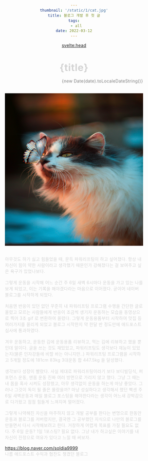```yaml
---
thumbnail: '/static/1/cat.jpg'
title: 블로그 개발 후 첫 글
tags:
  - all
date: 2022-03-12
---
```


<svelte:head>

  <meta name="description" content={title} />
</svelte:head>

<div class="box">
<h1>{title}</h1>
<p class="date">{new Date(date).toLocaleDateString()}</p>
<img class="img" src="/static/1/cat.jpg" alt="cat img">
<p class="text">
  아무것도 하기 싫고 힘들었을 때, 문득 파워리프팅이 하고 싶어졌다. 항상 내 자신이 힘이 약한 사람이라고 생각했기 때문인가 강해졌다는 걸 보여주고 싶은 욕구가 있었나보다.
  <br><br>
  그렇게 운동을 시작해 어느 순간 주 6일 새벽 6시마다 운동을 가고 있는 나를 보게 되었고, 이는 기록을 해야겠다라는 마음으로 이어졌다. 곧이어 네이버 블로그를 시작하게 되었다.
  <br><br>
  처음엔 반응이 있던 없던 꾸준히 내 파워리프팅 프로그램 수행을 간단한 글로 올렸고 모르는 사람들에게 반응이 조금씩 생기자 운동하는 모습을 동영상으로 찍어 3초 gif 로 변환하여 올렸다. 그렇게 운동용품부터 시작하여 맛집 등 여러가지를 올리게 되었고 블로그 시작한지 약 한달 반 정도만에 애드포스트 심사에 통과하였다.
  <br><br>
  겨우 운동하고, 운동한 김에 운동용품 리뷰하고, 먹는 김에 리뷰하고 했을 뿐인데 말이다. 글을 쓰는 것도 재밌었고, 파워리프팅도 생각보다 재능이 있었는지(물론 인자강들에 비할 바는 아니지만..) 파워리프팅 프로그램을 시작하고 5개월 정도에 181cm 83kg 3대운동 합 447.5kg 을 달성했다.
   <br><br>
  생각보다 성장이 빨랐다. 사실 제대로 파워리프팅이라기 보다 보디빌딩식, 퍼포먼스 운동, 맨몸 운동 진짜 여러 방면으로 가리지 않고 했다. 그냥 그 때는 내 몸을 혹사 시켜도 성장했고, 아무 생각없이 운동을 하는게 마냥 좋았다.
  그러나 그것이 독이 될 줄은 몰랐을까? 마냥 성실하다고 생각해서 했던 빡센 주 6일 새벽운동과 매일 블로그 포스팅을 해야한다라는 생각이 어느새 강박감으로 다가왔고 점점 힘들게 느껴지며 멀어졌다.
  <br><br>
  그렇게 나약해진 자신을 마주하지 않고 개발 공부를 한다는 변명으로 한동안 운동과 블로그를 저버렸지만, 결국엔 그 공부했던 지식으로 나만의 블로그를 만들면서 다시 시작해보려고 한다. 거창하게 어렵게 목표를 가질 필요도 없다. 주 6일 운동? 1일 1포스팅? 필요 없다. 그냥 내가 하고싶은 이야기를 내 자신이 진정으로 여유가 있다고 느낄 때 써보자.
  <br><br>
  <a href="https://blog.naver.com/soldia9999">https://blog.naver.com/soldia9999</a>
  <br>
  나름 애드포스트 수익과 협찬도 챙겼던 블로그

</p>
</div>

<style>
  * {
    margin: 1rem auto;
    text-align: center;
    color: #d4d4d4;
    letter-spacing: 0.025em;
  }
  .box {
    width: 90%;
  }
  h1 {
    font-size: 2rem;
  }
  .date {
    text-align: right;
    color: gray;
    margin-bottom: 1rem;
  }
  .text {
    text-align: left;
  }
  .img {
    width : 500px;
    height: 500px;
  }
  a:hover {
    color: gray;
  }
 
</style>

